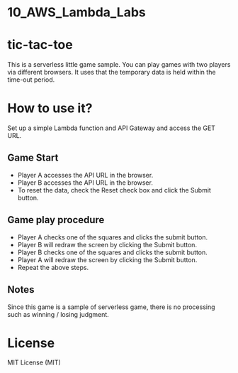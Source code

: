 # 10_AWS_Lambda_Labs

# tic-tac-toe

This is a serverless little game sample.
You can play games with two players via different browsers.
It uses that the temporary data is held within the time-out period.

# How to use it?

Set up a simple Lambda function and API Gateway and access the GET URL.

## Game Start
- Player A accesses the API URL in the browser.
- Player B accesses the API URL in the browser.
- To reset the data, check the Reset check box and click the Submit button.

## Game play procedure
- Player A checks one of the squares and clicks the submit button.
- Player B will redraw the screen by clicking the Submit button.
- Player B checks one of the squares and clicks the submit button.
- Player A will redraw the screen by clicking the Submit button.
- Repeat the above steps.

## Notes

Since this game is a sample of serverless game, there is no processing such as winning / losing judgment.

# License

MIT License (MIT)